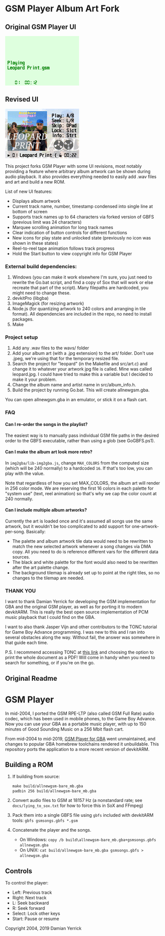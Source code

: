 # GSM Player Album Art Fork

## Original GSM Player UI

![Old screenshot](screenshot-old.png)

## Revised UI

![Screenshot](screencapture.gif)

This project forks GSM Player with some UI revisions, most notably providing a feature
where arbitrary album artwork can be shown during audio playback. It also provides
everything needed to easily add .wav files and art and build a new ROM.

List of new UI features:
- Displays album artwork
- Current track name, number, timestamp condensed into single line at bottom of screen
- Supports track names up to 64 characters via forked version of GBFS (previous limit was 24 characters)
- Marquee scrolling animation for long track names
- Clear indication of button controls for different functions
- New icons for play state and unlocked state (previously no icon was shown in these states)
- Reel-to-reel tape animation follows track progress
- Hold the Start button to view copyright info for GSM Player

### External build dependencies:
1. Windows (you can make it work elsewhere I'm sure, you just need to rewrite the Go.bat script, and find a copy of Sox that will work or else recreate that part of the script). Many filepaths are hardcoded, you might need to change these.
2. devkitPro (libgba)
3. ImageMagick (for resizing artwork)
4. Node.js (for quantizing artwork to 240 colors and arranging in tile format). All dependencies are included in the repo, no need to install packages.
5. Make

### Project setup
1. Add any .wav files to the wavs/ folder
2. Add your album art (with a .jpg extension) to the art/ folder. Don't use .jpeg, we're using that for the temporary resized file.
3. Search the project for "leopard" (in the Makefile and src/art.c) and change it to whatever your artwork jpg file is called. Mine was called leopard.jpg. I could have tried to make this a variable but I decided to make it your problem.
4. Change the album name and artist name in src/album_info.h.
5. Build the project by running Go.bat. This will create allnewgsm.gba.

You can open allnewgsm.gba in an emulator, or stick it on a flash cart.

### FAQ

#### Can I re-order the songs in the playlist?

The easiest way is to manually pass individual GSM file paths in the desired order to the GBFS executable, rather than using a glob (see GoGBFS.ps1).

#### Can I make the album art look more retro?

In `img2gba/lib-img2gba.js`, change `MAX_COLORS` from the computed size (which will be 240 normally) to a hardcoded `16`. If that's too low, you can play with the value.

Note that regardless of how you set MAX_COLORS, the album art will render in 256 color mode. We are reserving the first 16 colors in each palette for "system use" (text, reel animation) so that's why we cap the color count at 240 normally.

#### Can I include multiple album artworks?

Currently the art is loaded once and it's assumed all songs use the same artwork, but it wouldn't be too complicated to add support for one-artwork-per-song. Basically:
- The palette and album artwork tile data would need to be rewritten to match the new selected artwork whenever a song changes via DMA copy. All you need to do is reference different vars for the different data sources.
- The black and white palette for the font would also need to be rewritten after the art palette change.
- The background tilemap is already set up to point at the right tiles, so no changes to the tilemap are needed.

### THANK YOU

I want to thank Damian Yerrick for developing the GSM implementation for GBA and the original GSM player, as well as for porting it to modern devkitARM. This is really the best open source implementation of PCM music playback that I could find on the GBA.

I want to also thank Jasper Vijn and other contributors to the TONC tutorial for Game Boy Advance programming. I was new to this and I ran into several obstacles along the way. Without fail, the answer was somewhere in that guide each time.

P.S. I recommend accessing TONC at [this link](https://gbadev.net/tonc/) and choosing the option to print the whole document as a PDF! Will come in handy when you need to search for something, or if you're on the go.

## Original Readme

GSM Player
==========
In mid-2004, I ported the GSM RPE-LTP (also called GSM Full Rate)
audio codec, which has been used in mobile phones, to the Game Boy
Advance.  Now you can use your GBA as a portable music player, with
up to 150 minutes of Good Sounding Music on a 256 Mbit flash cart. 

From mid-2004 to mid-2019, [GSM Player for GBA] went unmaintained,
and changes to popular GBA homebrew toolchains rendered it
unbuildable.  This repository ports the application to a more
recent version of devkitARM.

[GSM Player for GBA]: https://pineight.com/gba/gsm/


Building a ROM
--------------
1. If building from source:

       make build/allnewgsm-bare_mb.gba
       padbin 256 build/allnewgsm-bare_mb.gba

2. Convert audio files to GSM at 18157 Hz (a nonstandard rate; see
   `docs/lying_to_sox.txt` for how to force this in SoX and FFmpeg)
3. Pack them into a single GBFS file using `gbfs` included with
   devkitARM tools: `gbfs gsmsongs.gbfs *.gsm`
4. Concatenate the player and the songs.
    - On Windows: `copy /b build\allnewgsm-bare_mb.gba+gsmsongs.gbfs allnewgsm.gba`
    - On UNIX: `cat build/allnewgsm-bare_mb.gba gsmsongs.gbfs > allnewgsm.gba`

Controls
--------
To control the player:

- Left: Previous track
- Right: Next track
- L: Seek backward
- R: Seek forward
- Select: Lock other keys
- Start: Pause or resume


Copyright 2004, 2019 Damian Yerrick

